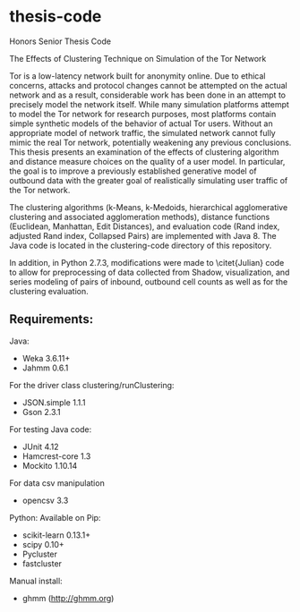 thesis-code
===========

Honors Senior Thesis Code

The Effects of Clustering Technique on Simulation of the Tor Network

Tor is a low-latency network built for anonymity online. Due to ethical concerns, attacks and protocol changes cannot be attempted on the actual network and as a result, considerable work has been done in an attempt to precisely model the network itself. While many simulation platforms attempt to model the Tor network for research purposes, most platforms contain simple synthetic models of the behavior of actual Tor users. Without an appropriate model of network traffic, the simulated network cannot fully mimic the real Tor network, potentially weakening any previous conclusions. This thesis presents an examination of the effects of clustering algorithm and distance measure choices on the quality of a user model. In particular, the goal is to improve a previously established generative model of outbound data with the greater goal of realistically simulating user traffic of the Tor network.

The clustering algorithms (k-Means, k-Medoids, hierarchical agglomerative clustering and associated agglomeration methods), distance functions (Euclidean, Manhattan, Edit Distances), and evaluation code (Rand index, adjusted Rand index, Collapsed Pairs) are implemented with Java 8. The Java code is located in the clustering-code directory of this
repository.

In addition, in Python 2.7.3, modifications were made to \citet{Julian} code to allow for preprocessing of data collected from Shadow, visualization, and series modeling of pairs of inbound, outbound cell counts as well as for the clustering evaluation. 


Requirements:
-----------------
Java:
* Weka 3.6.11+
* Jahmm 0.6.1

For the driver class clustering/runClustering:
* JSON.simple 1.1.1
* Gson 2.3.1

For testing Java code:
* JUnit 4.12
* Hamcrest-core 1.3
* Mockito 1.10.14

For data csv manipulation
* opencsv 3.3

Python:
Available on Pip:
* scikit-learn 0.13.1+
* scipy 0.10+
* Pycluster
* fastcluster

Manual install:
* ghmm (http://ghmm.org)
